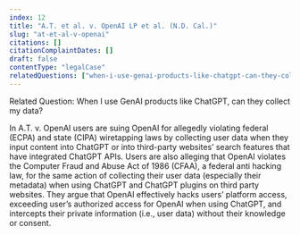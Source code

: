 ```yaml
---
index: 12
title: "A.T. et al. v. OpenAI LP et al. (N.D. Cal.)"
slug: "at-et-al-v-openai"
citations: []
citationComplaintDates: []
draft: false 
contentType: "legalCase"
relatedQuestions: ["when-i-use-genai-products-like-chatgpt-can-they-collect-my-data"]
---
```


Related Question: When I use GenAI products like ChatGPT, can they collect my data? 

In A.T. v. OpenAI users are suing OpenAI for allegedly violating federal (ECPA) and state (CIPA) wiretapping laws by collecting user data when they input content into ChatGPT or into third-party websites’ search features that have integrated ChatGPT APIs. Users are also alleging that OpenAI violates the Computer Fraud and Abuse Act of 1986 (CFAA), a federal anti hacking law, for the same action of collecting their user data (especially their metadata) when using ChatGPT and ChatGPT plugins on third party websites. They argue that OpenAI effectively hacks users’ platform access, exceeding user’s authorized access for OpenAI when using ChatGPT, and intercepts their private information (i.e., user data) without their knowledge or consent.


